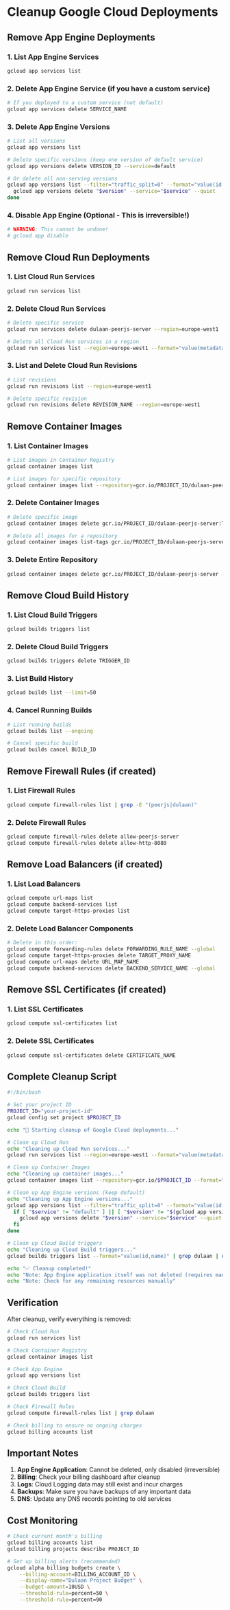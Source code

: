 # Cleanup Google Cloud Deployments

## Remove App Engine Deployments

### 1. List App Engine Services
```bash
gcloud app services list
```

### 2. Delete App Engine Service (if you have a custom service)
```bash
# If you deployed to a custom service (not default)
gcloud app services delete SERVICE_NAME
```

### 3. Delete App Engine Versions
```bash
# List all versions
gcloud app versions list

# Delete specific versions (keep one version of default service)
gcloud app versions delete VERSION_ID --service=default

# Or delete all non-serving versions
gcloud app versions list --filter="traffic_split=0" --format="value(id,service)" | while read version service; do
  gcloud app versions delete "$version" --service="$service" --quiet
done
```

### 4. Disable App Engine (Optional - This is irreversible!)
```bash
# WARNING: This cannot be undone!
# gcloud app disable
```

## Remove Cloud Run Deployments

### 1. List Cloud Run Services
```bash
gcloud run services list
```

### 2. Delete Cloud Run Services
```bash
# Delete specific service
gcloud run services delete dulaan-peerjs-server --region=europe-west1

# Delete all Cloud Run services in a region
gcloud run services list --region=europe-west1 --format="value(metadata.name)" | xargs -I {} gcloud run services delete {} --region=europe-west1 --quiet
```

### 3. List and Delete Cloud Run Revisions
```bash
# List revisions
gcloud run revisions list --region=europe-west1

# Delete specific revision
gcloud run revisions delete REVISION_NAME --region=europe-west1
```

## Remove Container Images

### 1. List Container Images
```bash
# List images in Container Registry
gcloud container images list

# List images for specific repository
gcloud container images list --repository=gcr.io/PROJECT_ID/dulaan-peerjs-server
```

### 2. Delete Container Images
```bash
# Delete specific image
gcloud container images delete gcr.io/PROJECT_ID/dulaan-peerjs-server:TAG

# Delete all images for a repository
gcloud container images list-tags gcr.io/PROJECT_ID/dulaan-peerjs-server --format="get(digest)" | xargs -I {} gcloud container images delete gcr.io/PROJECT_ID/dulaan-peerjs-server@{} --force-delete-tags --quiet
```

### 3. Delete Entire Repository
```bash
gcloud container images delete gcr.io/PROJECT_ID/dulaan-peerjs-server --force-delete-tags
```

## Remove Cloud Build History

### 1. List Cloud Build Triggers
```bash
gcloud builds triggers list
```

### 2. Delete Cloud Build Triggers
```bash
gcloud builds triggers delete TRIGGER_ID
```

### 3. List Build History
```bash
gcloud builds list --limit=50
```

### 4. Cancel Running Builds
```bash
# List running builds
gcloud builds list --ongoing

# Cancel specific build
gcloud builds cancel BUILD_ID
```

## Remove Firewall Rules (if created)

### 1. List Firewall Rules
```bash
gcloud compute firewall-rules list | grep -E "(peerjs|dulaan)"
```

### 2. Delete Firewall Rules
```bash
gcloud compute firewall-rules delete allow-peerjs-server
gcloud compute firewall-rules delete allow-http-8080
```

## Remove Load Balancers (if created)

### 1. List Load Balancers
```bash
gcloud compute url-maps list
gcloud compute backend-services list
gcloud compute target-https-proxies list
```

### 2. Delete Load Balancer Components
```bash
# Delete in this order:
gcloud compute forwarding-rules delete FORWARDING_RULE_NAME --global
gcloud compute target-https-proxies delete TARGET_PROXY_NAME
gcloud compute url-maps delete URL_MAP_NAME
gcloud compute backend-services delete BACKEND_SERVICE_NAME --global
```

## Remove SSL Certificates (if created)

### 1. List SSL Certificates
```bash
gcloud compute ssl-certificates list
```

### 2. Delete SSL Certificates
```bash
gcloud compute ssl-certificates delete CERTIFICATE_NAME
```

## Complete Cleanup Script

```bash
#!/bin/bash

# Set your project ID
PROJECT_ID="your-project-id"
gcloud config set project $PROJECT_ID

echo "🧹 Starting cleanup of Google Cloud deployments..."

# Clean up Cloud Run
echo "Cleaning up Cloud Run services..."
gcloud run services list --region=europe-west1 --format="value(metadata.name)" | grep dulaan | xargs -I {} gcloud run services delete {} --region=europe-west1 --quiet

# Clean up Container Images
echo "Cleaning up container images..."
gcloud container images list --repository=gcr.io/$PROJECT_ID --format="value(name)" | grep dulaan | xargs -I {} gcloud container images delete {} --force-delete-tags --quiet

# Clean up App Engine versions (keep default)
echo "Cleaning up App Engine versions..."
gcloud app versions list --filter="traffic_split=0" --format="value(id,service)" | while read version service; do
  if [ "$service" != "default" ] || [ "$version" != "$(gcloud app versions list --service=default --filter='traffic_split>0' --format='value(id)')" ]; then
    gcloud app versions delete "$version" --service="$service" --quiet
  fi
done

# Clean up Cloud Build triggers
echo "Cleaning up Cloud Build triggers..."
gcloud builds triggers list --format="value(id,name)" | grep dulaan | cut -d' ' -f1 | xargs -I {} gcloud builds triggers delete {} --quiet

echo "✅ Cleanup completed!"
echo "Note: App Engine application itself was not deleted (requires manual action)"
echo "Note: Check for any remaining resources manually"
```

## Verification

After cleanup, verify everything is removed:

```bash
# Check Cloud Run
gcloud run services list

# Check Container Registry
gcloud container images list

# Check App Engine
gcloud app versions list

# Check Cloud Build
gcloud builds triggers list

# Check Firewall Rules
gcloud compute firewall-rules list | grep dulaan

# Check billing to ensure no ongoing charges
gcloud billing accounts list
```

## Important Notes

1. **App Engine Application**: Cannot be deleted, only disabled (irreversible)
2. **Billing**: Check your billing dashboard after cleanup
3. **Logs**: Cloud Logging data may still exist and incur charges
4. **Backups**: Make sure you have backups of any important data
5. **DNS**: Update any DNS records pointing to old services

## Cost Monitoring

```bash
# Check current month's billing
gcloud billing accounts list
gcloud billing projects describe PROJECT_ID

# Set up billing alerts (recommended)
gcloud alpha billing budgets create \
    --billing-account=BILLING_ACCOUNT_ID \
    --display-name="Dulaan Project Budget" \
    --budget-amount=10USD \
    --threshold-rule=percent=50 \
    --threshold-rule=percent=90
```